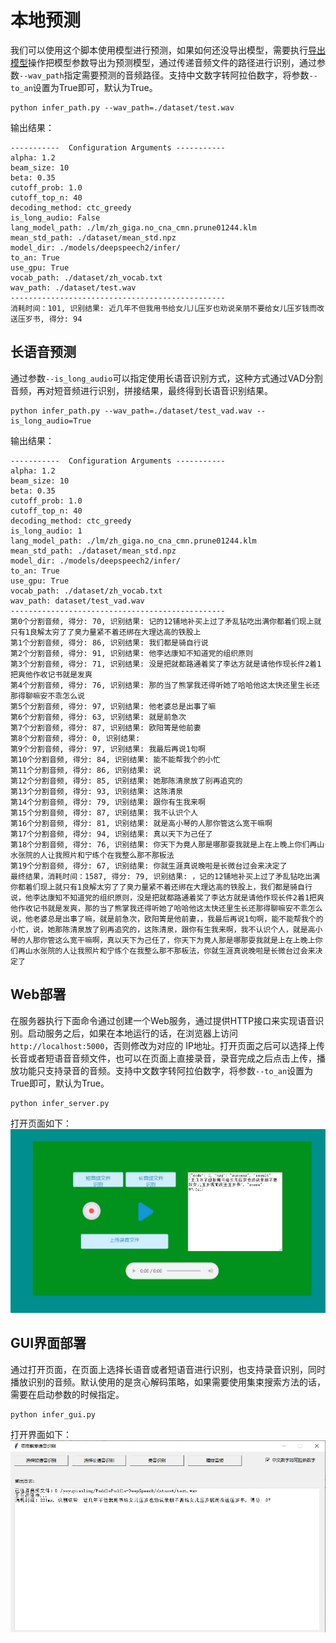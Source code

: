 # 本地预测

我们可以使用这个脚本使用模型进行预测，如果如何还没导出模型，需要执行[导出模型](./export_model.md)操作把模型参数导出为预测模型，通过传递音频文件的路径进行识别，通过参数`--wav_path`指定需要预测的音频路径。支持中文数字转阿拉伯数字，将参数`--to_an`设置为True即可，默认为True。
```shell script
python infer_path.py --wav_path=./dataset/test.wav
```

输出结果：
```
-----------  Configuration Arguments -----------
alpha: 1.2
beam_size: 10
beta: 0.35
cutoff_prob: 1.0
cutoff_top_n: 40
decoding_method: ctc_greedy
is_long_audio: False
lang_model_path: ./lm/zh_giga.no_cna_cmn.prune01244.klm
mean_std_path: ./dataset/mean_std.npz
model_dir: ./models/deepspeech2/infer/
to_an: True
use_gpu: True
vocab_path: ./dataset/zh_vocab.txt
wav_path: ./dataset/test.wav
------------------------------------------------
消耗时间：101, 识别结果: 近几年不但我用书给女儿儿压岁也劝说亲朋不要给女儿压岁钱而改送压岁书, 得分: 94
```

## 长语音预测

通过参数`--is_long_audio`可以指定使用长语音识别方式，这种方式通过VAD分割音频，再对短音频进行识别，拼接结果，最终得到长语音识别结果。
```shell script
python infer_path.py --wav_path=./dataset/test_vad.wav --is_long_audio=True
```

输出结果：
```
-----------  Configuration Arguments -----------
alpha: 1.2
beam_size: 10
beta: 0.35
cutoff_prob: 1.0
cutoff_top_n: 40
decoding_method: ctc_greedy
is_long_audio: 1
lang_model_path: ./lm/zh_giga.no_cna_cmn.prune01244.klm
mean_std_path: ./dataset/mean_std.npz
model_dir: ./models/deepspeech2/infer/
to_an: True
use_gpu: True
vocab_path: ./dataset/zh_vocab.txt
wav_path: dataset/test_vad.wav
------------------------------------------------
第0个分割音频, 得分: 70, 识别结果: 记的12铺地补买上过了矛乱钻吃出满你都着们现上就只有1良解太穷了了臭力量紧不着还绑在大理达高的铁股上
第1个分割音频, 得分: 86, 识别结果: 我们都是骑自行说
第2个分割音频, 得分: 91, 识别结果: 他李达康知不知道党的组织原则
第3个分割音频, 得分: 71, 识别结果: 没是把就都路通着奖了李达方就是请他作现长件2着1把爽他作收记书就是发爽
第4个分割音频, 得分: 76, 识别结果: 那的当了熊掌我还得听她了哈哈他这太快还里生长还那得聊嘛安不乖怎么说
第5个分割音频, 得分: 97, 识别结果: 他老婆总是出事了嘛
第6个分割音频, 得分: 63, 识别结果: 就是前急次
第7个分割音频, 得分: 87, 识别结果: 欧阳箐是他前妻
第8个分割音频, 得分: 0, 识别结果: 
第9个分割音频, 得分: 97, 识别结果: 我最后再说1句啊
第10个分割音频, 得分: 84, 识别结果: 能不能帮我个的小忙
第11个分割音频, 得分: 86, 识别结果: 说
第12个分割音频, 得分: 85, 识别结果: 她那陈清泉放了别再追究的
第13个分割音频, 得分: 93, 识别结果: 这陈清泉
第14个分割音频, 得分: 79, 识别结果: 跟你有生我来啊
第15个分割音频, 得分: 87, 识别结果: 我不认识个人
第16个分割音频, 得分: 81, 识别结果: 就是高小琴的人那你管这么宽干嘛啊
第17个分割音频, 得分: 94, 识别结果: 真以天下为己任了
第18个分割音频, 得分: 76, 识别结果: 你天下为竟人那是哪那耍我就是上在上晚上你们再山水张院的人让我照片和宁练个在我整么那不那板法
第19个分割音频, 得分: 67, 识别结果: 你就生涯真说晚啦是长微台过会来决定了
最终结果，消耗时间：1587, 得分: 79, 识别结果: ，记的12铺地补买上过了矛乱钻吃出满你都着们现上就只有1良解太穷了了臭力量紧不着还绑在大理达高的铁股上，我们都是骑自行说，他李达康知不知道党的组织原则，没是把就都路通着奖了李达方就是请他作现长件2着1把爽他作收记书就是发爽，那的当了熊掌我还得听她了哈哈他这太快还里生长还那得聊嘛安不乖怎么说，他老婆总是出事了嘛，就是前急次，欧阳箐是他前妻，，我最后再说1句啊，能不能帮我个的小忙，说，她那陈清泉放了别再追究的，这陈清泉，跟你有生我来啊，我不认识个人，就是高小琴的人那你管这么宽干嘛啊，真以天下为己任了，你天下为竟人那是哪那耍我就是上在上晚上你们再山水张院的人让我照片和宁练个在我整么那不那板法，你就生涯真说晚啦是长微台过会来决定了
```

## Web部署

在服务器执行下面命令通过创建一个Web服务，通过提供HTTP接口来实现语音识别。启动服务之后，如果在本地运行的话，在浏览器上访问`http://localhost:5000`，否则修改为对应的 IP地址。打开页面之后可以选择上传长音或者短语音音频文件，也可以在页面上直接录音，录音完成之后点击上传，播放功能只支持录音的音频。支持中文数字转阿拉伯数字，将参数`--to_an`设置为True即可，默认为True。
```shell script
python infer_server.py
```

打开页面如下：
![录音测试页面](./images/infer_server.jpg)


## GUI界面部署
通过打开页面，在页面上选择长语音或者短语音进行识别，也支持录音识别，同时播放识别的音频。默认使用的是贪心解码策略，如果需要使用集束搜索方法的话，需要在启动参数的时候指定。
```shell script
python infer_gui.py
```

打开界面如下：
![GUI界面](./images/infer_gui.jpg)
